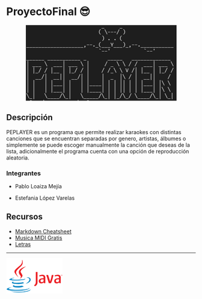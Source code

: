 # ProyectoFinal 😎
<center><img src="./src/img/Logo_programa.png"></center>

## Descripción

PEPLAYER es un programa que permite realizar karaokes con distintas canciones que se encuentran separadas por genero, artistas, álbumes o simplemente se puede escoger manualmente la canción que deseas de la lista, adicionalmente el programa cuenta con una opción de reproducción aleatoria.

### Integrantes

- Pablo Loaiza Mejía

- Estefania López Varelas 

## Recursos

- [Markdown Cheatsheet](https://github.com/adam-p/markdown-here/wiki/Markdown-Cheatsheet)
- [Musica MIDI Gratis](http://www.musicamidigratis.com/)
- [Letras](https://www.letras.com/)


---

<img src="./src/img/Java-logo.png " width="150">



